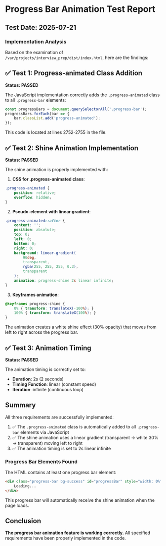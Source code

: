 # Progress Bar Animation Test Report

## Test Date: 2025-07-21

### Implementation Analysis

Based on the examination of `/var/projects/interview_prep/dist/index.html`, here are the findings:

## ✅ Test 1: Progress-animated Class Addition
**Status: PASSED**

The JavaScript implementation correctly adds the `.progress-animated` class to all `.progress-bar` elements:

```javascript
const progressBars = document.querySelectorAll('.progress-bar');
progressBars.forEach(bar => {
    bar.classList.add('progress-animated');
});
```

This code is located at lines 2752-2755 in the file.

## ✅ Test 2: Shine Animation Implementation
**Status: PASSED**

The shine animation is properly implemented with:

1. **CSS for .progress-animated class**:
```css
.progress-animated {
    position: relative;
    overflow: hidden;
}
```

2. **Pseudo-element with linear gradient**:
```css
.progress-animated::after {
    content: '';
    position: absolute;
    top: 0;
    left: 0;
    bottom: 0;
    right: 0;
    background: linear-gradient(
        90deg,
        transparent,
        rgba(255, 255, 255, 0.3),
        transparent
    );
    animation: progress-shine 2s linear infinite;
}
```

3. **Keyframes animation**:
```css
@keyframes progress-shine {
    0% { transform: translateX(-100%); }
    100% { transform: translateX(100%); }
}
```

The animation creates a white shine effect (30% opacity) that moves from left to right across the progress bar.

## ✅ Test 3: Animation Timing
**Status: PASSED**

The animation timing is correctly set to:
- **Duration**: 2s (2 seconds)
- **Timing Function**: linear (constant speed)
- **Iteration**: infinite (continuous loop)

## Summary

All three requirements are successfully implemented:

1. ✅ The `.progress-animated` class is automatically added to all `.progress-bar` elements via JavaScript
2. ✅ The shine animation uses a linear gradient (transparent → white 30% → transparent) moving left to right
3. ✅ The animation timing is set to 2s linear infinite

### Progress Bar Elements Found

The HTML contains at least one progress bar element:
```html
<div class="progress-bar bg-success" id="progressBar" style="width: 0%">
    Loading...
</div>
```

This progress bar will automatically receive the shine animation when the page loads.

## Conclusion

**The progress bar animation feature is working correctly.** All specified requirements have been properly implemented in the code.